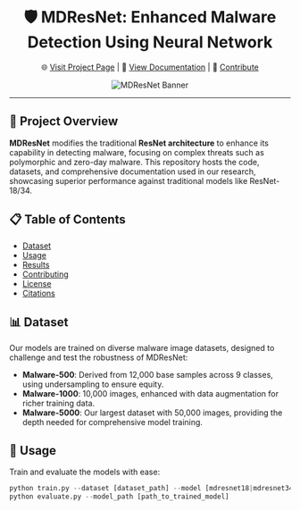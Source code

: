 <div align="center">

# 🛡️ MDResNet: Enhanced Malware Detection Using Neural Network

🌐 [Visit Project Page](#) | 📄 [View Documentation](#) | 🔄 [Contribute](#contributing)

![MDResNet Banner](link-to-banner-image)

</div>

---

## 📑 Project Overview

**MDResNet** modifies the traditional **ResNet architecture** to enhance its capability in detecting malware, focusing on complex threats such as polymorphic and zero-day malware. This repository hosts the code, datasets, and comprehensive documentation used in our research, showcasing superior performance against traditional models like ResNet-18/34.

## 📋 Table of Contents

- [Dataset](#dataset)
- [Usage](#usage)
- [Results](#results)
- [Contributing](#contributing)
- [License](#license)
- [Citations](#citations)

## 📊 Dataset

Our models are trained on diverse malware image datasets, designed to challenge and test the robustness of MDResNet:

- **Malware-500**: Derived from 12,000 base samples across 9 classes, using undersampling to ensure equity.
- **Malware-1000**: 10,000 images, enhanced with data augmentation for richer training data.
- **Malware-5000**: Our largest dataset with 50,000 images, providing the depth needed for comprehensive model training.

## 🚀 Usage
Train and evaluate the models with ease:
```python
python train.py --dataset [dataset_path] --model [mdresnet18|mdresnet34|mdensedresnet18|mdensedresnet34]
python evaluate.py --model_path [path_to_trained_model]
